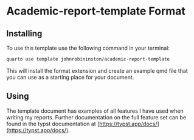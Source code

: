 # Academic-report-template Format

## Installing

To use this template use the following command in your terminal:

```bash
quarto use template johnrobininston/academic-report-template
```

This will install the format extension and create an example qmd file
that you can use as a starting place for your document.

## Using

The template document has examples of all features I have used when writing my reports.  Further documentation on the full feature set can be found in the typst documentation at [https://typst.app/docs/](https://typst.app/docs/).



